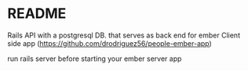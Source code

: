# README

Rails API with a postgresql DB. that serves as back end for ember Client side app (https://github.com/drodriguez56/people-ember-app)

run rails server before starting your ember server app
